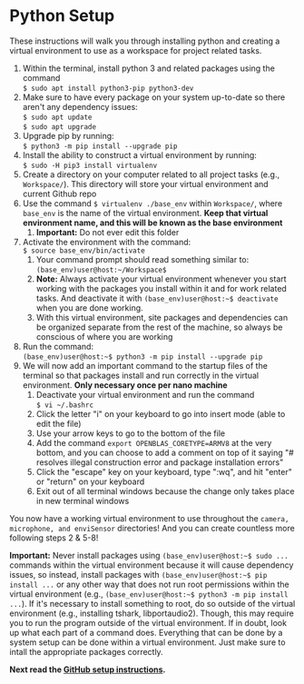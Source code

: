 # Python Setup

These instructions will walk you through installing python and creating a virtual environment to use as a workspace for project related tasks.
 
1. Within the terminal, install python 3 and related packages using the command  
    `$ sudo apt install python3-pip python3-dev`
2. Make sure to have every package on your system up-to-date so there aren't any dependency issues:  
    `$ sudo apt update`  
    `$ sudo apt upgrade`
3. Upgrade pip by running:  
    `$ python3 -m pip install --upgrade pip`
4. Install the ability to construct a virtual environment by running:  
    `$ sudo -H pip3 install virtualenv`
5. Create a directory on your computer related to all project tasks (e.g., `Workspace/`). This directory will store your virtual environment and current Github repo
6. Use the command `$ virtualenv ./base_env` within `Workspace/`, where `base_env` is the name of the virtual environment. **Keep that virtual environment name, and this will be known as the base environment**
	1. **Important:** Do not ever edit this folder
7. Activate the environment with the command:  
    `$ source base_env/bin/activate`
	1. Your command prompt should read something similar to:  
	    `(base_env)user@host:~/Workspace$`
	2. **Note:** Always activate your virtual environment whenever you start working with the packages you install within it and for work related tasks. And deactivate it with `(base_env)user@host:~$ deactivate` when you are done working.
	3. With this virtual environment, site packages and dependencies can be organized separate from the rest of the machine, so always be conscious of where you are working
8. Run the command:  
    `(base_env)user@host:~$ python3 -m pip install --upgrade pip`
9. We will now add an important command to the startup files of the terminal so that packages install and run correctly in the virtual environment. **Only necessary once per nano machine**
	1. Deactivate your virtual environment and run the command  
	    `$ vi ~/.bashrc` 
	2. Click the letter "i" on your keyboard to go into insert mode (able to edit the file)
	3. Use your arrow keys to go to the bottom of the file
	4. Add the command `export OPENBLAS_CORETYPE=ARMV8` at the very bottom, and you can choose to add a comment on top of it saying "# resolves illegal construction error and package installation errors"
	5. Click the "escape" key on your keyboard, type ":wq", and hit "enter" or "return" on your keyboard
	6. Exit out of all terminal windows because the change only takes place in new terminal windows 

You now have a working virtual environment to use throughout the `camera, microphone, and enviSensor` directories! And you can create countless more following steps 2 & 5-8!

**Important:** Never install packages using `(base_env)user@host:~$ sudo ...` commands within the virtual environment because it will cause dependency issues, so instead, install packages with `(base_env)user@host:~$ pip install ...` or any other way that does not run root permissions within the virtual environment (e.g., `(base_env)user@host:~$ python3 -m pip install ...`). If it's necessary to install something to root, do so outside of the virtual environment (e.g., installing tshark, libportaudio2). Though, this may require you to run the program outside of the virtual environment. If in doubt, look up what each part of a command does. Everything that can be done by a system setup can be done within a virtual environment. Just make sure to intall the appropriate packages correctly.

**Next read the [GitHub setup instructions](https://github.com/ddiLab/SageEdu/blob/main/setup/general/githubSetup.md).**
